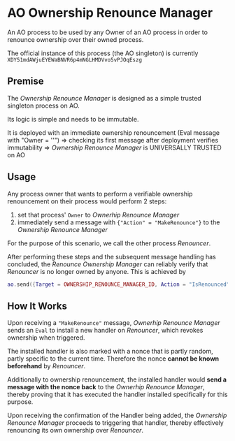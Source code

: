 # AO Ownership Renounce Manager

An AO process to be used by any Owner of an AO process in order to renounce ownership over their owned process.

The official instance of this process (the AO singleton) is currently
`XDY51mdAWjuEYEWaBNVR6p4mNGLHMDVvo5vPJOqEszg`
 
## Premise

The _Ownership Renounce Manager_ is designed as a simple trusted singleton process on AO.

Its logic is simple and needs to be immutable.

It is deployed with an immediate ownership renouncement (Eval message with "Owner = ''")
  => checking its first message after deployment verifies immutability
    => _Ownership Renounce Manager_ is UNIVERSALLY TRUSTED on AO

## Usage

Any process owner that wants to perform a verifiable ownership renouncement on their process would perform 2 steps:

1. set that process' `Owner` to _Ownerhip Renounce Manager_
2. immediately send a message with `{"Action" = "MakeRenounce"}` to the _Ownership Renounce Manager_

For the purpose of this scenario, we call the other process _Renouncer_.

After performing these steps and the subsequent message handling has concluded, the _Renounce Ownership Manager_ can reliably verify that _Renouncer_ is no longer owned by anyone. This is achieved by

```lua
ao.send({Target = OWNERSHIP_RENOUNCE_MANAGER_ID, Action = "IsRenounced", ProcessID = RENOUNCER_ID})
```

## How It Works

Upon receiving a `"MakeRenounce"` message, _Ownerhip Renounce Manager_ sends an `Eval` to install a new handler on _Renouncer_, which revokes ownership when triggered.

The installed handler is also marked with a nonce that is partly random, partly specific to the current time. Therefore the nonce **cannot be known beforehand** by _Renouncer_.

Additionally to ownership renouncement, the installed handler would **send a message with the nonce back** to the _Ownerhip Renounce Manager_, thereby proving that it has executed the handler installed specifically for this purpose.

Upon receiving the confirmation of the Handler being added, the _Ownership Renounce Manager_ proceeds to triggering that handler, thereby effectively renouncing its own ownership over _Renouncer_.

